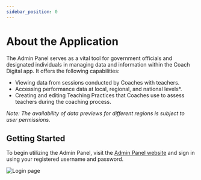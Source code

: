 ```yaml
---
sidebar_position: 0
---
```


# About the Application

The Admin Panel serves as a vital tool for government officials and designated individuals in managing data and information within the Coach Digital app. It offers the following capabilities:

- Viewing data from sessions conducted by Coaches with teachers.
- Accessing performance data at local, regional, and national levels*.
- Creating and editing Teaching Practices that Coaches use to assess teachers during the coaching process.

*Note: The availability of data previews for different regions is subject to user permissions.*

## Getting Started

To begin utilizing the Admin Panel, visit the [Admin Panel website](https://coachdigital.org/np/admin/) and sign in using your registered username and password.

![Login page](/img/admin_getting_started/admin-login.png)


